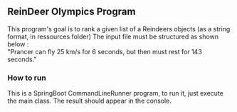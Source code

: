 ## ReinDeer Olympics Program

This program's goal is to rank a given list of a Reindeers objects (as a string format, in ressources folder)
The input file must be structured as shown below :  
    "Prancer can fly 25 km/s for 6 seconds, but then must rest for 143 seconds."

### How to run

This is a SpringBoot CommandLineRunner program, to run it, just execute the main class.
The result should appear in the console.